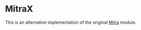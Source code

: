 # MitraX

This is an alternative implementation of the original [Mitra](https://github.com/SergeBouts/Mitra) module.
